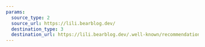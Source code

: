 ```yaml
---
params:
  source_type: 2
  source_url: https://lili.bearblog.dev/
  destination_type: 3
  destination_url: https://lili.bearblog.dev/.well-known/recommendations.opml
---
```

